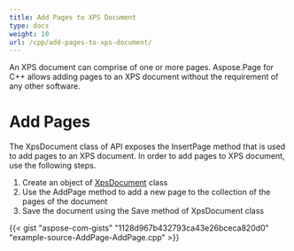 ```yaml
---
title: Add Pages to XPS Document
type: docs
weight: 10
url: /cpp/add-pages-to-xps-document/
---
```


An XPS document can comprise of one or more pages. Aspose.Page for C++ allows adding pages to an XPS document without the requirement of any other software.
# **Add Pages**
The XpsDocument class of API exposes the InsertPage method that is used to add pages to an XPS document. In order to add pages to XPS document, use the following steps.

1. Create an object of [XpsDocument](https://apireference.aspose.com/page/cpp/class/aspose.page.x_p_s.xps_document) class
1. Use the AddPage method to add a new page to the collection of the pages of the document
1. Save the document using the Save method of XpsDocument class

{{< gist "aspose-com-gists" "1128d967b432793ca43e26bceca820d0" "example-source-AddPage-AddPage.cpp" >}}
